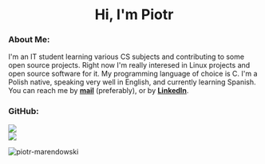 <h1 align="center">Hi, I'm Piotr</h1>

### About Me:
I'm an IT student learning various CS subjects and contributing to some open source projects. Right now I'm really interesed in Linux projects and open source software for it. My programming language of choice is C. I'm a Polish native, speaking very well in English, and currently learning Spanish. You can reach me by **[mail](mailto:piotr-marendowski@tutanota.com)** (preferably), or by **[LinkedIn](https://www.linkedin.com/in/piotr-marendowski-350728262)**.

### GitHub:
<!-- ![](https://github-readme-stats.vercel.app/api?username=piotr-marendowski&theme=dracula&hide_border=true&include_all_commits=false&count_private=true)<br/> -->
![](https://github-readme-streak-stats.herokuapp.com/?user=piotr-marendowski&theme=dracula&hide_border=true)<br/>
![](https://github-readme-stats.vercel.app/api/top-langs/?username=piotr-marendowski&theme=dracula&hide_border=true&include_all_commits=false&count_private=true&layout=compact)

<p align="left"> <img src="https://komarev.com/ghpvc/?username=piotr-marendowski&label=Profile%20views&color=e66100&style=flat-square" alt="piotr-marendowski" /> </p>
